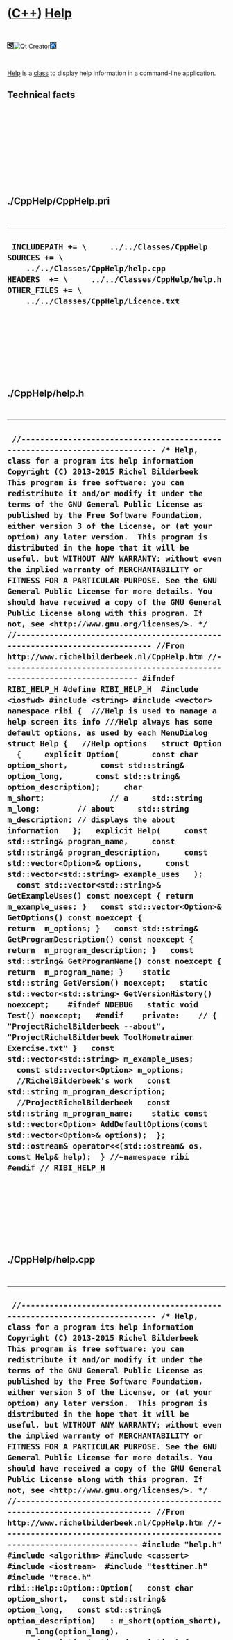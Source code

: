 
 

 

 

 

 

([C++](Cpp.md)) [Help](CppHelp.md)
====================================

 

![STL](PicStl.png)![Qt
Creator](PicQtCreator.png)![Lubuntu](PicLubuntu.png)

 

[Help](CppHelp.md) is a [class](CppClass.md) to display help
information in a command-line application.

Technical facts
---------------

 

 

 

 

 

 

./CppHelp/CppHelp.pri
---------------------

 

  --------------------------------------------------------------------------------------------------------------------------------------------------------------------------------------------------------
  ` INCLUDEPATH += \     ../../Classes/CppHelp  SOURCES += \     ../../Classes/CppHelp/help.cpp  HEADERS  += \     ../../Classes/CppHelp/help.h  OTHER_FILES += \     ../../Classes/CppHelp/Licence.txt`
  --------------------------------------------------------------------------------------------------------------------------------------------------------------------------------------------------------

 

 

 

 

 

./CppHelp/help.h
----------------

 

  --------------------------------------------------------------------------------------------------------------------------------------------------------------------------------------------------------------------------------------------------------------------------------------------------------------------------------------------------------------------------------------------------------------------------------------------------------------------------------------------------------------------------------------------------------------------------------------------------------------------------------------------------------------------------------------------------------------------------------------------------------------------------------------------------------------------------------------------------------------------------------------------------------------------------------------------------------------------------------------------------------------------------------------------------------------------------------------------------------------------------------------------------------------------------------------------------------------------------------------------------------------------------------------------------------------------------------------------------------------------------------------------------------------------------------------------------------------------------------------------------------------------------------------------------------------------------------------------------------------------------------------------------------------------------------------------------------------------------------------------------------------------------------------------------------------------------------------------------------------------------------------------------------------------------------------------------------------------------------------------------------------------------------------------------------------------------------------------------------------------------------------------------------------------------------------------------------------------------------------------------------------------------------------------------------------------------------------------------------------------------------------------------------------------------------------------------------------------------------------------------------------------------------------------------------------------------------------------------------------------------------------------------------------------------------------------------------------------------------------------------------------------------------------------------------------------------------------------------------------------------------------------------------------------
  ` //--------------------------------------------------------------------------- /* Help, class for a program its help information Copyright (C) 2013-2015 Richel Bilderbeek  This program is free software: you can redistribute it and/or modify it under the terms of the GNU General Public License as published by the Free Software Foundation, either version 3 of the License, or (at your option) any later version.  This program is distributed in the hope that it will be useful, but WITHOUT ANY WARRANTY; without even the implied warranty of MERCHANTABILITY or FITNESS FOR A PARTICULAR PURPOSE. See the GNU General Public License for more details. You should have received a copy of the GNU General Public License along with this program. If not, see <http://www.gnu.org/licenses/>. */ //--------------------------------------------------------------------------- //From http://www.richelbilderbeek.nl/CppHelp.htm //--------------------------------------------------------------------------- #ifndef RIBI_HELP_H #define RIBI_HELP_H  #include <iosfwd> #include <string> #include <vector>  namespace ribi {  ///Help is used to manage a help screen its info ///Help always has some default options, as used by each MenuDialog struct Help {   //Help options   struct Option   {     explicit Option(       const char option_short,       const std::string& option_long,       const std::string& option_description);     char m_short;              // a     std::string m_long;        // about     std::string m_description; // displays the about information   };   explicit Help(     const std::string& program_name,     const std::string& program_description,     const std::vector<Option>& options,     const std::vector<std::string> example_uses   );    const std::vector<std::string>& GetExampleUses() const noexcept { return m_example_uses; }   const std::vector<Option>& GetOptions() const noexcept { return  m_options; }   const std::string& GetProgramDescription() const noexcept { return  m_program_description; }   const std::string& GetProgramName() const noexcept { return  m_program_name; }    static std::string GetVersion() noexcept;   static std::vector<std::string> GetVersionHistory() noexcept;    #ifndef NDEBUG   static void Test() noexcept;   #endif    private:    // { "ProjectRichelBilderbeek --about", "ProjectRichelBilderbeek ToolHometrainer Exercise.txt" }   const std::vector<std::string> m_example_uses;   const std::vector<Option> m_options;    //RichelBilderbeek's work   const std::string m_program_description;    //ProjectRichelBilderbeek   const std::string m_program_name;    static const std::vector<Option> AddDefaultOptions(const std::vector<Option>& options);  };  std::ostream& operator<<(std::ostream& os, const Help& help);  } //~namespace ribi  #endif // RIBI_HELP_H`
  --------------------------------------------------------------------------------------------------------------------------------------------------------------------------------------------------------------------------------------------------------------------------------------------------------------------------------------------------------------------------------------------------------------------------------------------------------------------------------------------------------------------------------------------------------------------------------------------------------------------------------------------------------------------------------------------------------------------------------------------------------------------------------------------------------------------------------------------------------------------------------------------------------------------------------------------------------------------------------------------------------------------------------------------------------------------------------------------------------------------------------------------------------------------------------------------------------------------------------------------------------------------------------------------------------------------------------------------------------------------------------------------------------------------------------------------------------------------------------------------------------------------------------------------------------------------------------------------------------------------------------------------------------------------------------------------------------------------------------------------------------------------------------------------------------------------------------------------------------------------------------------------------------------------------------------------------------------------------------------------------------------------------------------------------------------------------------------------------------------------------------------------------------------------------------------------------------------------------------------------------------------------------------------------------------------------------------------------------------------------------------------------------------------------------------------------------------------------------------------------------------------------------------------------------------------------------------------------------------------------------------------------------------------------------------------------------------------------------------------------------------------------------------------------------------------------------------------------------------------------------------------------------------------------

 

 

 

 

 

./CppHelp/help.cpp
------------------

 

  ----------------------------------------------------------------------------------------------------------------------------------------------------------------------------------------------------------------------------------------------------------------------------------------------------------------------------------------------------------------------------------------------------------------------------------------------------------------------------------------------------------------------------------------------------------------------------------------------------------------------------------------------------------------------------------------------------------------------------------------------------------------------------------------------------------------------------------------------------------------------------------------------------------------------------------------------------------------------------------------------------------------------------------------------------------------------------------------------------------------------------------------------------------------------------------------------------------------------------------------------------------------------------------------------------------------------------------------------------------------------------------------------------------------------------------------------------------------------------------------------------------------------------------------------------------------------------------------------------------------------------------------------------------------------------------------------------------------------------------------------------------------------------------------------------------------------------------------------------------------------------------------------------------------------------------------------------------------------------------------------------------------------------------------------------------------------------------------------------------------------------------------------------------------------------------------------------------------------------------------------------------------------------------------------------------------------------------------------------------------------------------------------------------------------------------------------------------------------------------------------------------------------------------------------------------------------------------------------------------------------------------------------------------------------------------------------------------------------------------------------------------------------------------------------------------------------------------------------------------------------------------------------------------------------------------------------------------------------------------------------------------------------------------------------------------------------------------------------------------------------------------------------------------------------------------------------------------------------------------------------------------------------------------------------------------------------------------------------------------------------------------------------------------------------------------------------------------------------------------------------------------------------------------------------------------------------------------------------------------------------------------------------------------------------------------------------------------------------------------------------------------------------------------------------------------------------------------------------------------------------------------------------------------------------------------------------------------------------------------------------------------------------------------------------------------------------------------------------------------------------------------------------------------------------------------------------------------------------------------------------------------------------------------------------------------------------------------------------------------------------------------------------------------------------------------------------------------------------------------------------------------------------------------------------------------------------------------------------------------------------------------------------------------------------------------------------------------------------------------------------------------------------------------------------------------------------------------------------------------------------------------------------------------------------------------------------------------------------------------------------------------------------------------------------------------------------------------------------------------------------------------------------------------------------------------------------------------------------------------------------------------------------------------------------------------------------------------------------------------------------------------------------------------------------------------------------------------------------------------------------------------------------------------------------------------------------------------------------------------------------------------------------------------------------------------------------------------------------------------------------------------------------------------------------------------------------------------------------------------------------------------------------------------------------------------------------------------------------------------------------------------------------------------------------------------------------------------------------------------------------------------------------------------------------------------------------------------------------------------------------------------------------------------------------
  ` //--------------------------------------------------------------------------- /* Help, class for a program its help information Copyright (C) 2013-2015 Richel Bilderbeek  This program is free software: you can redistribute it and/or modify it under the terms of the GNU General Public License as published by the Free Software Foundation, either version 3 of the License, or (at your option) any later version.  This program is distributed in the hope that it will be useful, but WITHOUT ANY WARRANTY; without even the implied warranty of MERCHANTABILITY or FITNESS FOR A PARTICULAR PURPOSE. See the GNU General Public License for more details. You should have received a copy of the GNU General Public License along with this program. If not, see <http://www.gnu.org/licenses/>. */ //--------------------------------------------------------------------------- //From http://www.richelbilderbeek.nl/CppHelp.htm //--------------------------------------------------------------------------- #include "help.h"  #include <algorithm> #include <cassert> #include <iostream>  #include "testtimer.h" #include "trace.h"  ribi::Help::Option::Option(   const char option_short,   const std::string& option_long,   const std::string& option_description)   : m_short(option_short),     m_long(option_long),     m_description(option_description) {   #ifndef NDEBUG   const int max_chars_per_line = 80;   const int chars_for_padding = 7;   const int max_chars = max_chars_per_line - chars_for_padding;   const int chars_used = static_cast<int>(1 + m_long.size() + m_description.size());   if (chars_used > max_chars)   {     TRACE("ERROR");     TRACE(chars_used);     TRACE(max_chars);     TRACE(option_short);     TRACE(option_long);     TRACE(option_description);   }   assert(chars_used <= max_chars && "Options must be kept short to fit on a line");   //os << "-" << p.m_short << ", --" << p.m_long << "  " << p.m_description << '\n';   #endif }   ribi::Help::Help(   const std::string& program_name,   const std::string& program_description,   const std::vector<Option>& options,   const std::vector<std::string> example_uses)   : m_example_uses(example_uses),     m_options(AddDefaultOptions(options)),     m_program_description(program_description),     m_program_name(program_name) {   #ifndef NDEBUG   Test();    //checks if there are no short or long option occurring twice   const std::size_t sz = m_options.size();   for (std::size_t i=0; i!=sz-1; ++i)   {     const Option& a { m_options[i] };     for (std::size_t j=i+1; j!=sz; ++j)     {       assert(j < m_options.size());       const Option& b { m_options[j] };       if (a.m_short == b.m_short         || a.m_long == b.m_long)       {         TRACE(a.m_short);         TRACE(a.m_long);         TRACE(a.m_description);         TRACE(b.m_short);         TRACE(b.m_long);         TRACE(b.m_description);       }       assert(a.m_short != b.m_short         && "Every short option must be unique");       assert(a.m_long != b.m_long         && "Every long option must be unique");     }   }   #endif }  const std::vector<ribi::Help::Option> ribi::Help::AddDefaultOptions(const std::vector<Option>& options) {   //v: unpadded Options   std::vector<Option> v { options };   v.push_back(Option('a',"about","display about message"));   v.push_back(Option('h',"help","display this help message"));   v.push_back(Option('i',"history","display version history"));   v.push_back(Option('l',"licence","display licence"));   v.push_back(Option('v',"version","display version"));    //Find the longest long option, for padding   const int max_length {     static_cast<int>(       std::max_element(         v.begin(), v.end(),         [](const Option& lhs, const Option& rhs)         {           return lhs.m_long.size() < rhs.m_long.size();         }       )->m_long.size()     )   };   //w: padded options   std::vector<Option> w;   for (Option& p: v)   {     const int sz = static_cast<int>(p.m_long.size());     assert(max_length >= sz);     const int n_spaces = max_length - sz;     assert(n_spaces >= 0);     const std::string s = p.m_long       + (n_spaces > 0 ? std::string(n_spaces,' '): std::string());     assert(max_length == static_cast<int>(s.size()));     const Option q(p.m_short,s,p.m_description);     w.push_back(q);   }    //Sorts by short option   //Also checks if there are no short or long option occurring twice   std::sort(     w.begin(),w.end(),     [](const Option& lhs, const Option& rhs)       {         #ifndef NDEBUG         if (lhs.m_short == rhs.m_short           || lhs.m_long == rhs.m_long)         {           TRACE(lhs.m_short);           TRACE(lhs.m_long);           TRACE(lhs.m_description);           TRACE(rhs.m_short);           TRACE(rhs.m_long);           TRACE(rhs.m_description);         }         #endif         assert(lhs.m_short != rhs.m_short           && "Every short option must be unique");         assert(lhs.m_long != rhs.m_long           && "Every long option must be unique");         return lhs.m_short < rhs.m_short;       }     );    return w; }  std::string ribi::Help::GetVersion() noexcept {   return "1.1"; }  std::vector<std::string> ribi::Help::GetVersionHistory() noexcept {   return {     "201x-xx-xx: Version 1.0: initial version",     "2014-02-27: Version 1.1: started versioning"   }; }  #ifndef NDEBUG void ribi::Help::Test() noexcept {   {     static bool is_tested{false};     if (is_tested) return;     is_tested = true;   }   const TestTimer test_timer(__func__,__FILE__,1.0); } #endif  std::ostream& ribi::operator<<(std::ostream& os, const Help& help) {   os     << help.GetProgramName() << " help menu\n"     << "\n"     << help.GetProgramDescription() << "\n"     << "\n"     << "Allowed options for " << help.GetProgramName() << ":\n";   for (const Help::Option& p: help.GetOptions())   {     os << "-" << p.m_short << ", --" << p.m_long << "  " << p.m_description << '\n';   }   os     << "\n"     << "Example uses:\n";   for (const std::string& s: help.GetExampleUses())   {     os << "  " << s << '\n';   }   return os; }`
  ----------------------------------------------------------------------------------------------------------------------------------------------------------------------------------------------------------------------------------------------------------------------------------------------------------------------------------------------------------------------------------------------------------------------------------------------------------------------------------------------------------------------------------------------------------------------------------------------------------------------------------------------------------------------------------------------------------------------------------------------------------------------------------------------------------------------------------------------------------------------------------------------------------------------------------------------------------------------------------------------------------------------------------------------------------------------------------------------------------------------------------------------------------------------------------------------------------------------------------------------------------------------------------------------------------------------------------------------------------------------------------------------------------------------------------------------------------------------------------------------------------------------------------------------------------------------------------------------------------------------------------------------------------------------------------------------------------------------------------------------------------------------------------------------------------------------------------------------------------------------------------------------------------------------------------------------------------------------------------------------------------------------------------------------------------------------------------------------------------------------------------------------------------------------------------------------------------------------------------------------------------------------------------------------------------------------------------------------------------------------------------------------------------------------------------------------------------------------------------------------------------------------------------------------------------------------------------------------------------------------------------------------------------------------------------------------------------------------------------------------------------------------------------------------------------------------------------------------------------------------------------------------------------------------------------------------------------------------------------------------------------------------------------------------------------------------------------------------------------------------------------------------------------------------------------------------------------------------------------------------------------------------------------------------------------------------------------------------------------------------------------------------------------------------------------------------------------------------------------------------------------------------------------------------------------------------------------------------------------------------------------------------------------------------------------------------------------------------------------------------------------------------------------------------------------------------------------------------------------------------------------------------------------------------------------------------------------------------------------------------------------------------------------------------------------------------------------------------------------------------------------------------------------------------------------------------------------------------------------------------------------------------------------------------------------------------------------------------------------------------------------------------------------------------------------------------------------------------------------------------------------------------------------------------------------------------------------------------------------------------------------------------------------------------------------------------------------------------------------------------------------------------------------------------------------------------------------------------------------------------------------------------------------------------------------------------------------------------------------------------------------------------------------------------------------------------------------------------------------------------------------------------------------------------------------------------------------------------------------------------------------------------------------------------------------------------------------------------------------------------------------------------------------------------------------------------------------------------------------------------------------------------------------------------------------------------------------------------------------------------------------------------------------------------------------------------------------------------------------------------------------------------------------------------------------------------------------------------------------------------------------------------------------------------------------------------------------------------------------------------------------------------------------------------------------------------------------------------------------------------------------------------------------------------------------------------------------------------------------------------------------------------------------------------

 

 

 

 

 

 

This page has been created by the [tool](Tools.md)
[CodeToHtml](ToolCodeToHtml.md)
